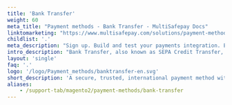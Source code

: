 ```yaml
---
title: 'Bank Transfer'
weight: 60
meta_title: "Payment methods - Bank Transfer - MultiSafepay Docs"
linktomarketing: "https://www.multisafepay.com/solutions/payment-methods/bank-transfer"
childlist: '.'
meta_description: "Sign up. Build and test your payments integration. Explore our products and services. Use our API Reference, SDKs, and wrappers. Get support."
intro_description: "Bank Transfer, also known as SEPA Credit Transfer, is a secure, trusted, international payment method. Customers can make any type of online payment in euros within the SEPA area."
layout: 'single'
faq: '.'
logo: '/logo/Payment_methods/banktransfer-en.svg' 
short_description: 'A secure, trusted, international payment method within the SEPA region.'
aliases: 
    - /support-tab/magento2/payment-methods/bank-transfer
---
```

